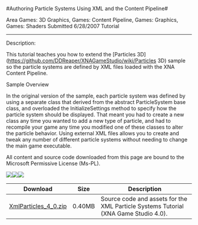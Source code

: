 #Authoring Particle Systems Using XML and the Content Pipeline#

Area
Games: 3D Graphics, Games: Content Pipeline, Games: Graphics, Games: Shaders
Submitted
6/28/2007
Tutorial

---

Description:

This tutorial teaches you how to extend the [Particles 3D](https://github.com/DDReaper/XNAGameStudio/wiki/Particles 3D) sample so the particle systems are defined by XML files loaded with the XNA Content Pipeline.


Sample Overview

In the original version of the sample, each particle system was defined by using a separate class that derived from the abstract ParticleSystem base class, and overloaded the InitializeSettings method to specify how the particle system should be displayed. That meant you had to create a new class any time you wanted to add a new type of particle, and had to recompile your game any time you modified one of these classes to alter the particle behavior. Using external XML files allows you to create and tweak any number of different particle systems without needing to change the main game executable.


All content and source code downloaded from this page are bound to the Microsoft Permissive License (Ms-PL).

![](https://github.com/DDReaper/XNAGameStudio/blob/master/Images/XNA_Particle3D_01_small.jpg)![](https://github.com/DDReaper/XNAGameStudio/blob/master/Images/XNA_Particle3D_02_small.jpg)![](https://github.com/DDReaper/XNAGameStudio/blob/master/Images/XNA_Particle3D_03_small.jpg)

		

Download | Size | Description
---|---|---|
[XmlParticles_4_0.zip](https://github.com/DDReaper/XNAGameStudio/blob/master/Samples/XmlParticles_4_0.zip?raw=true) | 0.40MB | Source code and assets for the XML Particle Systems Tutorial (XNA Game Studio 4.0). 